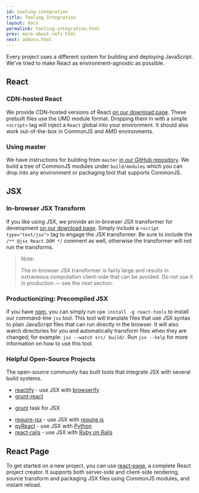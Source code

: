 ```yaml
---
id: tooling-integration
title: Tooling Integration
layout: docs
permalink: tooling-integration.html
prev: more-about-refs.html
next: addons.html
---
```


Every project uses a different system for building and deploying JavaScript.
We've tried to make React as environment-agnostic as possible.

## React

### CDN-hosted React

We provide CDN-hosted versions of React [on our download
page](/react/downloads.html). These prebuilt files use the UMD module format.
Dropping them in with a simple `<script>` tag will inject a `React` global into
your environment. It should also work out-of-the-box in CommonJS and AMD
environments.


### Using master

We have instructions for building from `master` [in our GitHub
repository](https://github.com/facebook/react). We build a tree of CommonJS
modules under `build/modules` which you can drop into any environment or
packaging tool that supports CommonJS.

## JSX

### In-browser JSX Transform

If you like using JSX, we provide an in-browser JSX transformer for development
[on our download page](/react/downloads.html). Simply include a `<script
type="text/jsx">` tag to engage the JSX transformer. Be sure to include the
`/** @jsx React.DOM */` comment as well, otherwise the transformer will not run
the transforms.

> Note:
>
> The in-browser JSX transformer is fairly large and results in extraneous
> computation client-side that can be avoided. Do not use it in production
> — see the next section.


### Productionizing: Precompiled JSX

If you have [npm](http://npmjs.org/), you can simply run `npm install -g
react-tools` to install our command-line `jsx` tool. This tool will translate
files that use JSX syntax to plain JavaScript files that can run directly in
the browser. It will also watch directories for you and automatically transform
files when they are changed; for example: `jsx --watch src/ build/`. Run `jsx
--help` for more information on how to use this tool.


### Helpful Open-Source Projects

The open-source community has built tools that integrate JSX with several build
systems.

* [reactify](https://github.com/andreypopp/reactify) - use JSX with
[browserify](http://browserify.org/)
* [grunt-react](https://github.com/ericclemmons/grunt-react)
- [grunt](http://gruntjs.com/) task for JSX
* [require-jsx](https://github.com/seiffert/require-jsx) - use JSX with
[require.js](http://requirejs.org/)
* [pyReact](https://github.com/facebook/react-python) - use JSX with
[Python](http://www.python.org/)
* [react-rails](https://github.com/facebook/react-rails) - use JSX with [Ruby
on Rails](http://rubyonrails.org/)


## React Page

To get started on a new project, you can use
[react-page](https://github.com/facebook/react-page/), a complete React project
creator. It supports both server-side and client-side rendering, source
transform and packaging JSX files using CommonJS modules, and instant reload.
